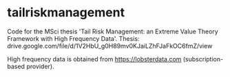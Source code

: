 # tailriskmanagement
Code for the MSci thesis 'Tail Risk Management: an Extreme Value Theory Framework with High Frequency Data'.
Thesis: drive.google.com/file/d/1V2HbU_g0H89mv0KJaiLZhFJaFkOC6fmZ/view

High frequency data is obtained from https://lobsterdata.com (subscription-based provider).
